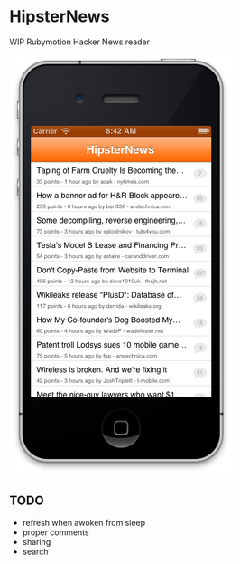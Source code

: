 # HipsterNews

WIP Rubymotion Hacker News reader

![screenshot](screenshot.png)

## TODO

* refresh when awoken from sleep
* proper comments
* sharing
* search
